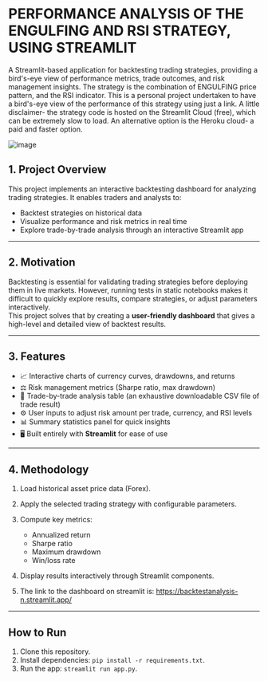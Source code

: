 # PERFORMANCE ANALYSIS OF THE ENGULFING AND RSI STRATEGY, USING STREAMLIT 
A Streamlit-based application for backtesting trading strategies, providing a bird's-eye view of performance metrics, trade outcomes, and risk management insights. The strategy is the combination of ENGULFING price pattern, and the RSI indicator. This is a personal project undertaken to have a bird's-eye view of the performance of this strategy using just a link. A little disclaimer- the strategy code is hosted on the Streamlit Cloud (free), which can be extremely slow to load. An alternative option is the Heroku cloud- a paid and faster option.


![image](https://github.com/user-attachments/assets/5a58ff20-9111-4234-af27-531bb5927461)


## 1. Project Overview
This project implements an interactive backtesting dashboard for analyzing trading strategies. 
It enables traders and analysts to:
- Backtest strategies on historical data
- Visualize performance and risk metrics in real time
- Explore trade-by-trade analysis through an interactive Streamlit app

---

## 2. Motivation
Backtesting is essential for validating trading strategies before deploying them in live markets. 
However, running tests in static notebooks makes it difficult to quickly explore results, compare strategies, 
or adjust parameters interactively.  
This project solves that by creating a **user-friendly dashboard** that gives a high-level and detailed view of backtest results.

---

## 3. Features
- 📈 Interactive charts of currency curves, drawdowns, and returns
- ⚖️ Risk management metrics (Sharpe ratio, max drawdown)
- 🔎 Trade-by-trade analysis table (an exhaustive downloadable CSV file of trade result)
- ⚙️ User inputs to adjust risk amount per trade, currency, and RSI levels
- 📊 Summary statistics panel for quick insights
- 🖥️ Built entirely with **Streamlit** for ease of use

---

## 4. Methodology
1. Load historical asset price data (Forex).  
2. Apply the selected trading strategy with configurable parameters.  
3. Compute key metrics:
   - Annualized return
   - Sharpe ratio
   - Maximum drawdown
   - Win/loss rate  
4. Display results interactively through Streamlit components.

5. The link to the dashboard on streamlit is: https://backtestanalysis-n.streamlit.app/


---


## How to Run
1. Clone this repository.
2. Install dependencies: `pip install -r requirements.txt`.
3. Run the app: `streamlit run app.py`.
